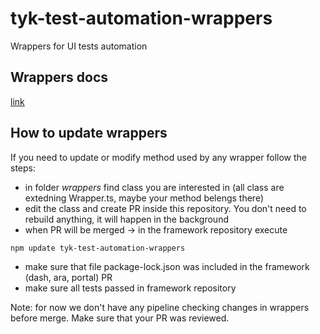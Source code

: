 # tyk-test-automation-wrappers
Wrappers for UI tests automation

## Wrappers docs
[link](https://github.com/TykTechnologies/tyk-test-automation-wrappers/docs/index.html)

## How to update wrappers
If you need to update or modify method used by any wrapper follow the steps:
- in folder _wrappers_ find class you are interested in (all class are extedning Wrapper.ts, maybe your method belengs there)
- edit the class and create PR inside this repository. You don't need to rebuild anything, it will happen in the background
- when PR will be merged -> in the framework repository execute
```
npm update tyk-test-automation-wrappers
```
- make sure that file package-lock.json was included in the framework (dash, ara, portal) PR
- make sure all tests passed in framework repository

Note: for now we don't have any pipeline checking changes in wrappers before merge. Make sure that your PR was reviewed.